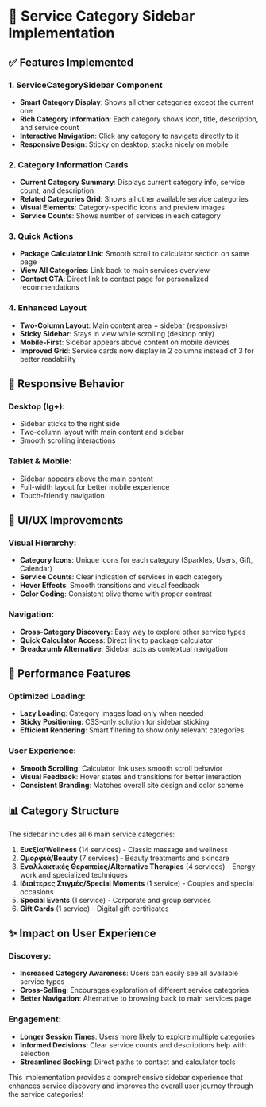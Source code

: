 # 🎯 Service Category Sidebar Implementation

## ✅ Features Implemented

### 1. **ServiceCategorySidebar Component**
- **Smart Category Display**: Shows all other categories except the current one
- **Rich Category Information**: Each category shows icon, title, description, and service count
- **Interactive Navigation**: Click any category to navigate directly to it
- **Responsive Design**: Sticky on desktop, stacks nicely on mobile

### 2. **Category Information Cards**
- **Current Category Summary**: Displays current category info, service count, and description
- **Related Categories Grid**: Shows all other available service categories
- **Visual Elements**: Category-specific icons and preview images
- **Service Counts**: Shows number of services in each category

### 3. **Quick Actions**
- **Package Calculator Link**: Smooth scroll to calculator section on same page
- **View All Categories**: Link back to main services overview
- **Contact CTA**: Direct link to contact page for personalized recommendations

### 4. **Enhanced Layout**
- **Two-Column Layout**: Main content area + sidebar (responsive)
- **Sticky Sidebar**: Stays in view while scrolling (desktop only)
- **Mobile-First**: Sidebar appears above content on mobile devices
- **Improved Grid**: Service cards now display in 2 columns instead of 3 for better readability

## 📱 Responsive Behavior

### Desktop (lg+):
- Sidebar sticks to the right side
- Two-column layout with main content and sidebar
- Smooth scrolling interactions

### Tablet & Mobile:
- Sidebar appears above the main content
- Full-width layout for better mobile experience
- Touch-friendly navigation

## 🎨 UI/UX Improvements

### Visual Hierarchy:
- **Category Icons**: Unique icons for each category (Sparkles, Users, Gift, Calendar)
- **Service Counts**: Clear indication of services in each category
- **Hover Effects**: Smooth transitions and visual feedback
- **Color Coding**: Consistent olive theme with proper contrast

### Navigation:
- **Cross-Category Discovery**: Easy way to explore other service types
- **Quick Calculator Access**: Direct link to package calculator
- **Breadcrumb Alternative**: Sidebar acts as contextual navigation

## 🚀 Performance Features

### Optimized Loading:
- **Lazy Loading**: Category images load only when needed
- **Sticky Positioning**: CSS-only solution for sidebar sticking
- **Efficient Rendering**: Smart filtering to show only relevant categories

### User Experience:
- **Smooth Scrolling**: Calculator link uses smooth scroll behavior
- **Visual Feedback**: Hover states and transitions for better interaction
- **Consistent Branding**: Matches overall site design and color scheme

## 📊 Category Structure

The sidebar includes all 6 main service categories:
1. **Ευεξία/Wellness** (14 services) - Classic massage and wellness
2. **Ομορφιά/Beauty** (7 services) - Beauty treatments and skincare
3. **Εναλλακτικές Θεραπείες/Alternative Therapies** (4 services) - Energy work and specialized techniques
4. **Ιδιαίτερες Στιγμές/Special Moments** (1 service) - Couples and special occasions
5. **Special Events** (1 service) - Corporate and group services
6. **Gift Cards** (1 service) - Digital gift certificates

## ✨ Impact on User Experience

### Discovery:
- **Increased Category Awareness**: Users can easily see all available service types
- **Cross-Selling**: Encourages exploration of different service categories
- **Better Navigation**: Alternative to browsing back to main services page

### Engagement:
- **Longer Session Times**: Users more likely to explore multiple categories
- **Informed Decisions**: Clear service counts and descriptions help with selection
- **Streamlined Booking**: Direct paths to contact and calculator tools

This implementation provides a comprehensive sidebar experience that enhances service discovery and improves the overall user journey through the service categories!
